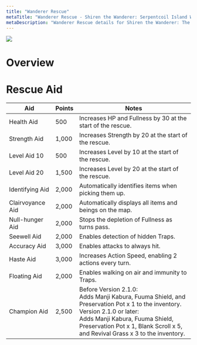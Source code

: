 ```yaml
---
title: "Wanderer Rescue"
metaTitle: "Wanderer Rescue - Shiren the Wanderer: Serpentcoil Island Wiki"
metaDescription: "Wanderer Rescue details for Shiren the Wanderer: The Mystery Dungeon of Serpentcoil Island."
---
```


<div class="pageTopImage">
  <img src="../images/other/rescue.jpg"/>
</div>

# Overview

# Rescue Aid

|Aid|Points|Notes|
|-|-|-|
|Health Aid|500|Increases HP and Fullness by 30 at the start of the rescue.|
|Strength Aid|1,000|Increases Strength by 20 at the start of the rescue.|
|Level Aid 10|500|Increases Level by 10 at the start of the rescue.|
|Level Aid 20|1,500|Increases Level by 20 at the start of the rescue.|
|Identifying Aid|2,000|Automatically identifies items when picking them up.|
|Clairvoyance Aid|2,000|Automatically displays all items and beings on the map.|
|Null-hunger Aid|2,000|Stops the depletion of Fullness as turns pass.|
|Seewell Aid|2,000|Enables detection of hidden Traps.|
|Accuracy Aid|3,000|Enables attacks to always hit.|
|Haste Aid|3,000|Increases Action Speed, enabling 2 actions every turn.|
|Floating Aid|2,000|Enables walking on air and immunity to Traps.|
|Champion Aid|2,500|<span class="redText">Before Version 2.1.0:</span><br/>Adds Manji Kabura, Fuuma Shield, and Preservation Pot x 1 to the inventory.<br/><span class="redText">Version 2.1.0 or later:</span><br/>Adds Manji Kabura, Fuuma Shield, Preservation Pot x 1, Blank Scroll x 5,<br/>and Revival Grass x 3 to the inventory.|
